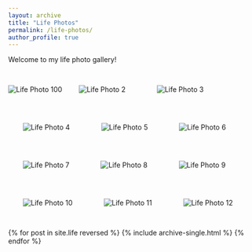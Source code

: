 ```yaml
---
layout: archive
title: "Life Photos"
permalink: /life-photos/
author_profile: true
---
```


Welcome to my life photo gallery!

<!-- You can include images manually like this: -->
<img src="/_life_photos/IMG_3851.jpeg" alt="Life Photo 100"/>
<img src="/_life_photos/IMG_4816.jpeg" alt="Life Photo 2" style="max-width: 500px; margin: 30px;" />
<img src="/_life_photos/IMG_4856.jpeg" alt="Life Photo 3" style="max-width: 500px; margin: 30px;" />
<img src="/_life_photos/IMG_5270.jpeg" alt="Life Photo 4" style="max-width: 500px; margin: 30px;" />
<img src="/_life_photos/IMG_5579.jpeg" alt="Life Photo 5" style="max-width: 500px; margin: 30px;" />
<img src="/_life_photos/IMG_5977.jpeg" alt="Life Photo 6" style="max-width: 500px; margin: 30px;" />
<img src="/_life_photos/IMG_6044.jpeg" alt="Life Photo 7" style="max-width: 500px; margin: 30px;" />
<img src="/_life_photos/IMG_6112.jpeg" alt="Life Photo 8" style="max-width: 500px; margin: 30px;" />
<img src="/_life_photos/IMG_6220.jpeg" alt="Life Photo 9" style="max-width: 500px; margin: 30px;" />
<img src="/_life_photos/IMG_6588.jpeg" alt="Life Photo 10" style="max-width: 500px; margin: 30px;" />
<img src="/_life_photos/IMG_7042.jpeg" alt="Life Photo 11" style="max-width: 500px; margin: 30px;" />
<img src="/_life_photos/IMG_7107.jpeg" alt="Life Photo 12" style="max-width: 500px; margin: 30px;" />

<!-- Or, if you're using posts in a collection like _life/, you can loop them here -->
{% for post in site.life reversed %}
  {% include archive-single.html %}
{% endfor %}

